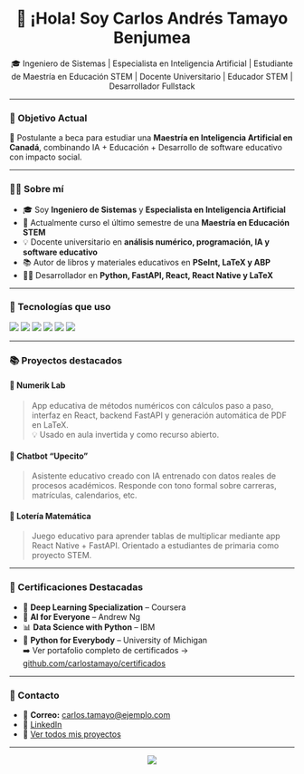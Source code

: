 <h1 align="center">👋 ¡Hola! Soy Carlos Andrés Tamayo Benjumea</h1>
<p align="center">🎓 Ingeniero de Sistemas | Especialista en Inteligencia Artificial | Estudiante de Maestría en Educación STEM | Docente Universitario | Educador STEM | Desarrollador Fullstack</p>


---

### 🎯 Objetivo Actual

📍 Postulante a beca para estudiar una **Maestría en Inteligencia Artificial en Canadá**, combinando IA + Educación + Desarrollo de software educativo con impacto social.

---

### 👨‍🏫 Sobre mí

- 🎓 Soy **Ingeniero de Sistemas** y **Especialista en Inteligencia Artificial**
- 📘 Actualmente curso el último semestre de una **Maestría en Educación STEM**
- 💡 Docente universitario en **análisis numérico, programación, IA y software educativo**
- 📚 Autor de libros y materiales educativos en **PSeInt, LaTeX y ABP**
- 🧑‍💻 Desarrollador en **Python, FastAPI, React, React Native y LaTeX**

---

### 🧠 Tecnologías que uso

<p>
  <img src="https://img.shields.io/badge/Python-3776AB?style=for-the-badge&logo=python&logoColor=white"/>
  <img src="https://img.shields.io/badge/FastAPI-009688?style=for-the-badge&logo=fastapi&logoColor=white"/>
  <img src="https://img.shields.io/badge/React-20232A?style=for-the-badge&logo=react&logoColor=61DAFB"/>
  <img src="https://img.shields.io/badge/ReactNative-20232A?style=for-the-badge&logo=react&logoColor=61DAFB"/>
  <img src="https://img.shields.io/badge/JavaScript-F7DF1E?style=for-the-badge&logo=javascript&logoColor=black"/>
  <img src="https://img.shields.io/badge/LaTeX-008080?style=for-the-badge&logo=latex&logoColor=white"/>
</p>

---

### 📚 Proyectos destacados

#### 🧩 Numerik Lab
> App educativa de métodos numéricos con cálculos paso a paso, interfaz en React, backend FastAPI y generación automática de PDF en LaTeX.  
> 💡 Usado en aula invertida y como recurso abierto.

#### 🧠 Chatbot “Upecito”
> Asistente educativo creado con IA entrenado con datos reales de procesos académicos. Responde con tono formal sobre carreras, matrículas, calendarios, etc.

#### 🎲 Lotería Matemática
> Juego educativo para aprender tablas de multiplicar mediante app React Native + FastAPI. Orientado a estudiantes de primaria como proyecto STEM.

---

### 📜 Certificaciones Destacadas

- 🧠 **Deep Learning Specialization** – Coursera
- 🤖 **AI for Everyone** – Andrew Ng
- 📊 **Data Science with Python** – IBM
- 🧪 **Python for Everybody** – University of Michigan  
➡️ Ver portafolio completo de certificados → [github.com/carlostamayo/certificados](https://github.com/carlostamayo/certificados)

---

### 📢 Contacto

- 📧 **Correo:** carlos.tamayo@ejemplo.com  
- 💼 [LinkedIn](https://linkedin.com/in/carlos-tamayo-benjumea)  
- 📂 [Ver todos mis proyectos](https://github.com/carlostamayo)

---

<p align="center">
  <img src="https://github-readme-stats.vercel.app/api/top-langs/?username=carlostamayo&layout=compact&theme=default"/>
</p>
